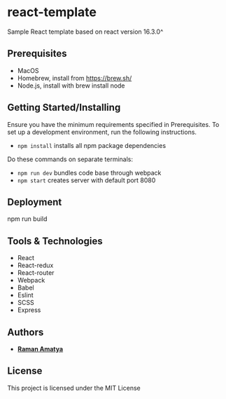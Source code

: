 # react-template

Sample React template based on react version 16.3.0^

## Prerequisites

- MacOS
- Homebrew, install from https://brew.sh/
- Node.js, install with brew install node

## Getting Started/Installing

Ensure you have the minimum requirements specified in Prerequisites. To set up a development environment, run the following instructions.

- ```npm install``` installs all npm package dependencies

Do these commands on separate terminals:
- ```npm run dev``` bundles code base through webpack
- ```npm start``` creates server with default port 8080

## Deployment

npm run build

## Tools & Technologies

- React
- React-redux
- React-router
- Webpack
- Babel
- Eslint
- SCSS
- Express

## Authors

* **[Raman Amatya](https://github.com/ramanamatya)**

## License

This project is licensed under the MIT License
